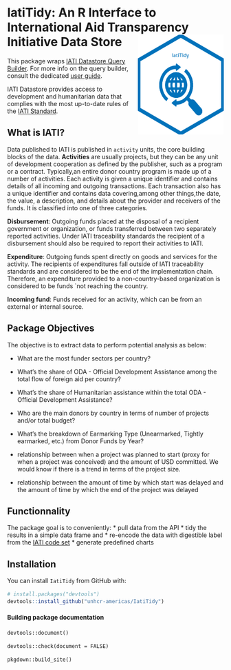 
<!-- README.md is generated from README.Rmd. Please edit that file -->

# IatiTidy: An R Interface to International Aid Transparency Initiative Data Store <img src="man/figures/iatitidy.png" width="200" align="right" />

This package wraps [IATI Datastore Query
Builder](Wrapper%20to%20https://iatidatastore.iatistandard.org/querybuilder).
For more info on the query builder, consult the dedicated [user
guide](https://iatistandard.org/documents/10453/IATI_Datastore_Query_Builder_User_Guide.pdf).

IATI Datastore provides access to development and humanitarian data that
complies with the most up-to-date rules of the [IATI
Standard](https://iatistandard.org).

## What is IATI?

Data published to IATI is published in `activity` units, the core
building blocks of the data. **Activities** are usually projects, but
they can be any unit of development cooperation as defined by the
publisher, such as a program or a contract. Typically,an entire donor
country program is made up of a number of activities. Each activity is
given a unique identifier and contains details of all incoming and
outgoing transactions. Each transaction also has a unique identifier and
contains data covering,among other things,the date, the value, a
description, and details about the provider and receivers of the funds.
It is classified into one of three categories.

**Disbursement**: Outgoing funds placed at the disposal of a recipient
government or organization, or funds transferred between two separately
reported activities. Under IATI traceability standards the recipient of
a disbursement should also be required to report their activities to
IATI.

**Expenditure**: Outgoing funds spent directly on goods and services for
the activity. The recipients of expenditures fall outside of IATI
traceability standards and are considered to be the end of the
implementation chain. Therefore, an expenditure provided to a
non-country-based organization is considered to be funds \`not reaching
the country.

**Incoming fund**: Funds received for an activity, which can be from an
external or internal source.

## Package Objectives

The objective is to extract data to perform potential analysis as below:

  - What are the most funder sectors per country?

  - What’s the share of ODA - Official Development Assistance among the
    total flow of foreign aid per country?

  - What’s the share of Humanitarian assistance within the total ODA -
    Official Development Assistance?

  - Who are the main donors by country in terms of number of projects
    and/or total budget?

  - What’s the breakdown of Earmarking Type (Unearmarked, Tightly
    earmarked, etc.) from Donor Funds by Year?

  - relationship between when a project was planned to start (proxy for
    when a project was conceived) and the amount of USD committed. We
    would know if there is a trend in terms of the project size.

  - relationship between the amount of time by which start was delayed
    and the amount of time by which the end of the project was delayed

## Functionnality

The package goal is to conveniently: \* pull data from the API \* tidy
the results in a simple data frame and \* re-encode the data with
digestible label from the [IATI code
set](https://iatistandard.org/en/iati-standard/203/codelists/) \*
generate predefined charts

## Installation

You can install `IatiTidy` from GitHub with:

``` r
# install.packages("devtools")
devtools::install_github("unhcr-americas/IatiTidy")
```

#### Building package documentation

`devtools::document()`

`devtools::check(document = FALSE)`

`pkgdown::build_site()`
